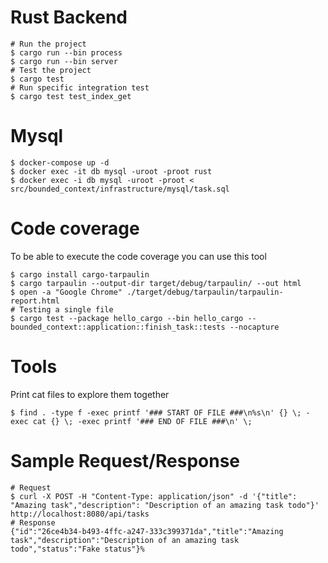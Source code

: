 # Rust Backend

```
# Run the project
$ cargo run --bin process
$ cargo run --bin server
# Test the project
$ cargo test
# Run specific integration test
$ cargo test test_index_get
```

# Mysql

```
$ docker-compose up -d
$ docker exec -it db mysql -uroot -proot rust
$ docker exec -i db mysql -uroot -proot < src/bounded_context/infrastructure/mysql/task.sql
```

# Code coverage

To be able to execute the code coverage you can use this tool

```
$ cargo install cargo-tarpaulin
$ cargo tarpaulin --output-dir target/debug/tarpaulin/ --out html
$ open -a "Google Chrome" ./target/debug/tarpaulin/tarpaulin-report.html
# Testing a single file
$ cargo test --package hello_cargo --bin hello_cargo -- bounded_context::application::finish_task::tests --nocapture
```

# Tools

Print cat files to explore them together

```
$ find . -type f -exec printf '### START OF FILE ###\n%s\n' {} \; -exec cat {} \; -exec printf '### END OF FILE ###\n' \;
```

# Sample Request/Response

```
# Request
$ curl -X POST -H "Content-Type: application/json" -d '{"title": "Amazing task","description": "Description of an amazing task todo"}' http://localhost:8080/api/tasks
# Response
{"id":"26ce4b34-b493-4ffc-a247-333c399371da","title":"Amazing task","description":"Description of an amazing task todo","status":"Fake status"}%
```
